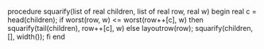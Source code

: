 procedure squarify(list of real children, list of real row, real w) begin
    real
    c = head(children);
    if worst(row, w) <= worst(row++[c], w) then
        squarify(tail(children), row++[c], w)
    else
        layoutrow(row);
        squarify(children, [], width());
    fi
end